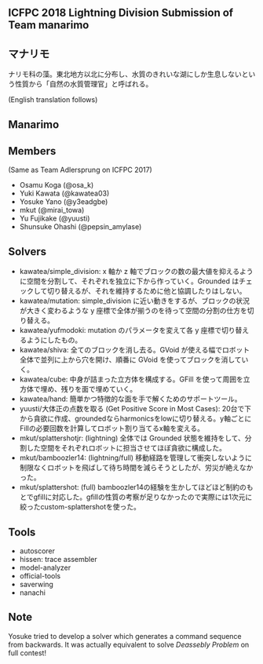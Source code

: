 ## ICFPC 2018 Lightning Division Submission of Team manarimo

## マナリモ
ナリモ科の藻。東北地方以北に分布し、水質のきれいな湖にしか生息しないという性質から「自然の水質管理官」と呼ばれる。

(English translation follows)
## Manarimo 


## Members
(Same as Team Adlersprung on ICFPC 2017)
* Osamu Koga (@osa_k)
* Yuki Kawata (@kawatea03)
* Yosuke Yano (@y3eadgbe)
* mkut (@mirai_towa)
* Yu Fujikake (@yuusti)
* Shunsuke Ohashi (@pepsin_amylase)


## Solvers
* kawatea/simple_division: x 軸か z 軸でブロックの数の最大値を抑えるように空間を分割して、それぞれを独立に下から作っていく。Grounded はチェックして切り替えるが、それを維持するために他と協調したりはしない。
* kawatea/mutation: simple_division に近い動きをするが、ブロックの状況が大きく変わるような y 座標で全体が揃うのを待って空間の分割の仕方を切り替える。
* kawatea/yufmodoki: mutation のパラメータを変えて各 y 座標で切り替えるようにしたもの。
* kawatea/shiva: 全てのブロックを消し去る。GVoid が使える幅でロボット全体で並列に上から穴を開け、順番に GVoid を使ってブロックを消していく。
* kawatea/cube: 中身が詰まった立方体を構成する。GFill を使って周囲を立方体で埋め、残りを面で埋めていく。
* kawatea/hand: 簡単かつ特徴的な面を手で解くためのサポートツール。
* yuusti/大体正の点数を取る (Get Positive Score in Most Cases): 20台で下から貪欲に作成、groundedならharmonicsをlowに切り替える。y軸ごとにFillの必要回数を計算してロボット割り当てるx軸を変える。
* mkut/splattershotjr: (lightning) 全体では Grounded 状態を維持をして、分割した空間をそれぞれロボットに担当させてほぼ貪欲に構成した。
* mkut/bamboozler14: (lightning/full) 移動経路を管理して衝突しないように制限なくロボットを飛ばして待ち時間を減らそうとしたが、労災が絶えなかった。
* mkut/splattershot: (full) bamboozler14の経験を生かしてほどほど制約のもとでgfillに対応した。gfillの性質の考察が足りなかったので実際には1次元に絞ったcustom-splattershotを使った。

## Tools
* autoscorer
* hissen: trace assembler
* model-analyzer
* official-tools
* saverwing 
* nanachi


## Note
Yosuke tried to develop a solver which generates a command sequence from backwards. It was actually equivalent to solve *Deassebly Problem* on full contest!
